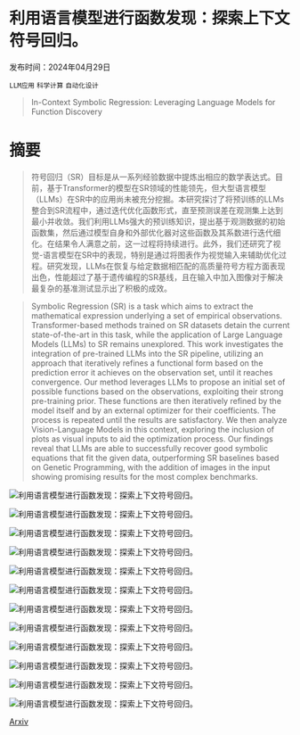 # 利用语言模型进行函数发现：探索上下文符号回归。

发布时间：2024年04月29日

`LLM应用` `科学计算` `自动化设计`

> In-Context Symbolic Regression: Leveraging Language Models for Function Discovery

# 摘要

> 符号回归（SR）目标是从一系列经验数据中提炼出相应的数学表达式。目前，基于Transformer的模型在SR领域的性能领先，但大型语言模型（LLMs）在SR中的应用尚未被充分挖掘。本研究探讨了将预训练的LLMs整合到SR流程中，通过迭代优化函数形式，直至预测误差在观测集上达到最小并收敛。我们利用LLMs强大的预训练知识，提出基于观测数据的初始函数集，然后通过模型自身和外部优化器对这些函数及其系数进行迭代细化。在结果令人满意之前，这一过程将持续进行。此外，我们还研究了视觉-语言模型在SR中的表现，特别是通过将图表作为视觉输入来辅助优化过程。研究发现，LLMs在恢复与给定数据相匹配的高质量符号方程方面表现出色，性能超过了基于遗传编程的SR基线，且在输入中加入图像对于解决最复杂的基准测试显示出了积极的成效。

> Symbolic Regression (SR) is a task which aims to extract the mathematical expression underlying a set of empirical observations. Transformer-based methods trained on SR datasets detain the current state-of-the-art in this task, while the application of Large Language Models (LLMs) to SR remains unexplored. This work investigates the integration of pre-trained LLMs into the SR pipeline, utilizing an approach that iteratively refines a functional form based on the prediction error it achieves on the observation set, until it reaches convergence. Our method leverages LLMs to propose an initial set of possible functions based on the observations, exploiting their strong pre-training prior. These functions are then iteratively refined by the model itself and by an external optimizer for their coefficients. The process is repeated until the results are satisfactory. We then analyze Vision-Language Models in this context, exploring the inclusion of plots as visual inputs to aid the optimization process. Our findings reveal that LLMs are able to successfully recover good symbolic equations that fit the given data, outperforming SR baselines based on Genetic Programming, with the addition of images in the input showing promising results for the most complex benchmarks.

![利用语言模型进行函数发现：探索上下文符号回归。](../../../paper_images/2404.19094/sketch.png)

![利用语言模型进行函数发现：探索上下文符号回归。](../../../paper_images/2404.19094/points.png)

![利用语言模型进行函数发现：探索上下文符号回归。](../../../paper_images/2404.19094/example.png)

![利用语言模型进行函数发现：探索上下文符号回归。](../../../paper_images/2404.19094/nguyen_llama.png)

![利用语言模型进行函数发现：探索上下文符号回归。](../../../paper_images/2404.19094/nguyen_llava.png)

![利用语言模型进行函数发现：探索上下文符号回归。](../../../paper_images/2404.19094/constant_llama.png)

![利用语言模型进行函数发现：探索上下文符号回归。](../../../paper_images/2404.19094/constant_llava.png)

![利用语言模型进行函数发现：探索上下文符号回归。](../../../paper_images/2404.19094/keijzer_llama.png)

![利用语言模型进行函数发现：探索上下文符号回归。](../../../paper_images/2404.19094/keijzer_llava.png)

![利用语言模型进行函数发现：探索上下文符号回归。](../../../paper_images/2404.19094/R_llama.png)

![利用语言模型进行函数发现：探索上下文符号回归。](../../../paper_images/2404.19094/R_llava.png)

![利用语言模型进行函数发现：探索上下文符号回归。](../../../paper_images/2404.19094/keijzer_seedonly.png)

[Arxiv](https://arxiv.org/abs/2404.19094)